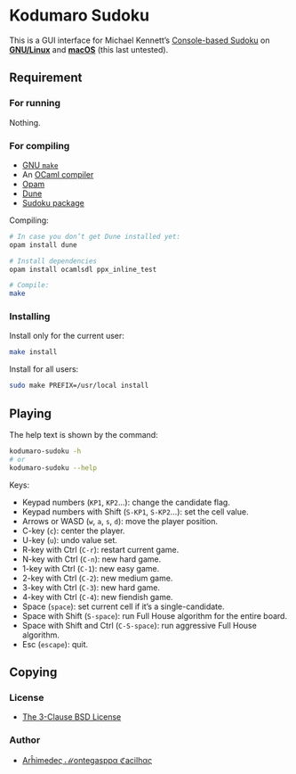 [appimage]: https://appimage.org/
[author]: https://github.com/cacilhas/
[awt]: https://docs.oracle.com/javase/7/docs/api/java/awt/
[dune]: https://dune.readthedocs.io/en/latest/
[license]: https://github.com/cacilhas/sudoku/blob/master/COPYING
[linux]: https://www.gnu.org/gnu/linux-and-gnu.en.html
[macos]: https://www.apple.com/macos/
[make]: https://www.gnu.org/software/make/manual/make.html
[ocaml]: https://ocaml.org/
[opam]: https://opam.ocaml.org/
[sudoku]: https://github.com/cinemast/sudoku
[sudoku-deb]: https://packages.debian.org/buster/sudoku

# Kodumaro Sudoku

This is a GUI interface for Michael Kennett’s [Console-based Sudoku][sudoku] on
[**GNU/Linux**][linux] and [**macOS**][macos] (this last untested).

## Requirement

### For running

Nothing.

### For compiling

- [GNU `make`][make]
- An [OCaml compiler][ocaml]
- [Opam][opam]
- [Dune][dune]
- [Sudoku package][sudoku-deb]

Compiling:

```sh
# In case you don’t get Dune installed yet:
opam install dune

# Install dependencies
opam install ocamlsdl ppx_inline_test

# Compile:
make
```

### Installing

Install only for the current user:

```sh
make install
```

Install for all users:

```sh
sudo make PREFIX=/usr/local install
```

## Playing

The help text is shown by the command:

```sh
kodumaro-sudoku -h
# or
kodumaro-sudoku --help
```

Keys:

- Keypad numbers (`KP1`, `KP2`…): change the candidate flag.
- Keypad numbers with Shift (`S-KP1`, `S-KP2`…): set the cell value.
- Arrows or WASD (`w`, `a`, `s`, `d`): move the player position.
- C-key (`c`): center the player.
- U-key (`u`): undo value set.
- R-key with Ctrl (`C-r`): restart current game.
- N-key with Ctrl (`C-n`): new hard game.
- 1-key with Ctrl (`C-1`): new easy game.
- 2-key with Ctrl (`C-2`): new medium game.
- 3-key with Ctrl (`C-3`): new hard game.
- 4-key with Ctrl (`C-4`): new fiendish game.
- Space (`space`): set current cell if it’s a single-candidate.
- Space with Shift (`S-space`): run Full House algorithm for the entire board.
- Space with Shift and Ctrl (`C-S-space`): run aggressive Full House algorithm.
- Esc (`escape`): quit.

## Copying

### License

- [The 3-Clause BSD License][license]

### Author

- [Arĥimedeς ℳontegasppα ℭacilhας][author]
